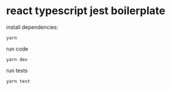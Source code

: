 # react typescript jest boilerplate

install dependencies:
```
yarn
```
run code

``` 
yarn dev
```

run tests
```
yarn test
```
